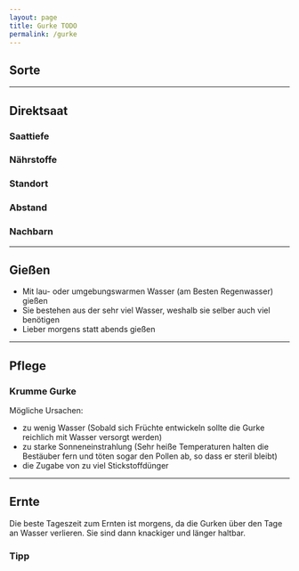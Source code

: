 ```yaml
---
layout: page
title: Gurke TODO
permalink: /gurke
---
```



## __Sorte__

<hr>

## __Direktsaat__

### Saattiefe

### Nährstoffe 

### Standort

### Abstand

### Nachbarn

<hr>

## __Gießen__
- Mit lau- oder umgebungswarmen Wasser (am Besten Regenwasser) gießen 
- Sie bestehen aus der sehr viel Wasser, weshalb sie selber auch viel benötigen
- Lieber morgens statt abends gießen

<hr>

## __Pflege__

### Krumme Gurke
Mögliche Ursachen:
- zu wenig Wasser (Sobald sich Früchte entwickeln sollte die Gurke reichlich mit Wasser versorgt werden)
- zu starke Sonneneinstrahlung (Sehr heiße Temperaturen halten die Bestäuber fern und töten sogar den Pollen ab, so dass er steril bleibt)
- die Zugabe von zu viel Stickstoffdünger 

<hr>

## __Ernte__
Die beste Tageszeit zum Ernten ist morgens, da die Gurken über den Tage an Wasser verlieren. Sie sind dann knackiger und länger haltbar.

### Tipp
